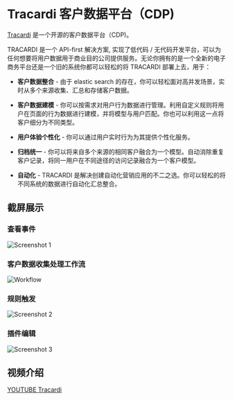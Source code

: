 # Tracardi 客户数据平台（CDP)

[Tracardi](http://www.tracardi.com)  是一个开源的客户数据平台（CDP)。

TRACARDI 是一个 API-first 解决方案, 实现了低代码 / 无代码开发平台，可以为任何想要将用户数据用于商业目的公司提供服务。无论你拥有的是一个全新的电子商务平台还是一个旧的系统你都可以轻松的将 TRACARDI 部署上去，用于：

 * **客户数据整合** - 由于 elastic search 的存在，你可以轻松面对高并发场景，实时从多个来源收集、汇总和存储客户数据。
   
 * **客户数据建模** -  你可以按需求对用户行为数据进行管理。利用自定义规则将用户在页面的行为数据进行建模，并将模型与用户匹配。你也可以利用这一点将客户细分为不同类型。
   
 * **用户体验个性化** - 你可以通过用户实时行为为其提供个性化服务。
   
 * **归档统一** - 你可以将来自多个来源的相同客户融合为一个模型。自动消除重复客户记录，将同一用户在不同途径的访问记录融合为一个客户模型。
   
 * **自动化** - TRACARDI 是解决创建自动化营销应用的不二之选。你可以轻松的将不同系统的数据进行自动化汇总整合。

## 截屏展示

### 查看事件

![Screenshot 1](https://github.com/atompie/tracardi/raw/0.4.0-dev/screenshots/main.png)

### 客户数据收集处理工作流

![Workflow](https://pbs.twimg.com/media/E3WHL7nWUAA7men?format=jpg&name=large)

### 规则触发

![Screenshot 2](https://github.com/atompie/tracardi/raw/0.4.0-dev/screenshots/main1.png)

### 插件编辑

![Screenshot 3](https://pbs.twimg.com/media/E4FqslsVEAgRS6d?format=jpg&name=large)

## 视频介绍

[YOUTUBE Tracardi](https://www.youtube.com/channel/UC0atjYqW43MdqNiSJBvN__Q)

